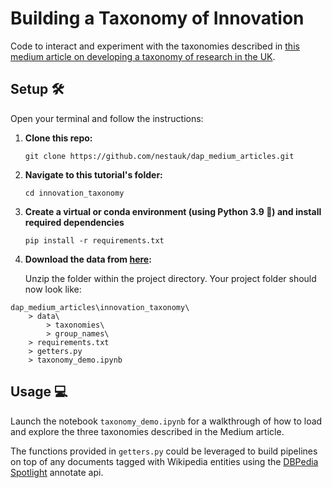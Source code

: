 # Building a Taxonomy of Innovation

Code to interact and experiment with the taxonomies described in [this medium article on developing a taxonomy of research in the UK]().

## Setup 🛠️

Open your terminal and follow the instructions:

1. **Clone this repo:**

    `git clone https://github.com/nestauk/dap_medium_articles.git`

2. **Navigate to this tutorial's folder:**

    `cd innovation_taxonomy`

3. **Create a virtual or conda environment (using Python 3.9 🐍) and install required dependencies**

    `pip install -r requirements.txt`
   
5. **Download the data from [here](https://nesta-open-data.s3.eu-west-2.amazonaws.com/innovation_taxonomy/data.zip):**

    Unzip the folder within the project directory. Your project folder should now look like:

```
dap_medium_articles\innovation_taxonomy\
    > data\
        > taxonomies\
        > group_names\
    > requirements.txt
    > getters.py
    > taxonomy_demo.ipynb
```


## Usage 💻

Launch the notebook `taxonomy_demo.ipynb` for a walkthrough of how to load and explore the three taxonomies described in the Medium article. 

The functions provided in `getters.py` could be leveraged to build pipelines on top of any documents tagged with Wikipedia entities using the [DBPedia Spotlight](https://www.dbpedia-spotlight.org/api) annotate api.
